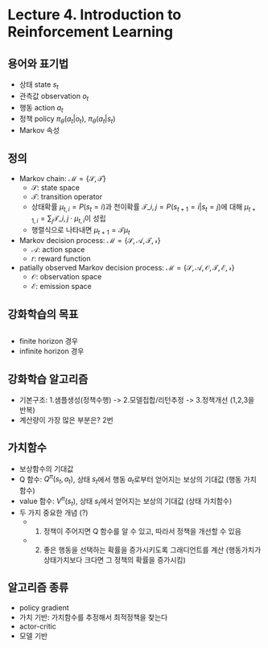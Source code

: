 # Lecture 4. Introduction to Reinforcement Learning

## 용어와 표기법
- 상태 state $s_t$
- 관측값 observation $o_t$
- 행동 action $a_t$
- 정책 policy $\pi_{\theta}(a_t|o_t)$, $\pi_{\theta}(a_t|s_t)$
- Markov 속성

## 정의
- Markov chain: $\mathcal{M=\lbrace S,T \rbrace}$
  - $\mathcal{S}$: state space
  - $\mathcal{T}$: transition operator
  - 상태확률 $\mu_{t,i}=P(s_t=i)$과 천이확률 $\mathcal{T}\_{i,j}=P(s_{t+1}=i|s_t=j)$에 대해 $\mu_{t+1,i}=\sum_j \mathcal{T}\_{i,j}\cdot \mu_{t,i}$이 성립
  - 행렬식으로 나타내면 $\mu_{t+1}=\mathcal{T}\mu_{t}$
- Markov decision process: $\mathcal{M=\lbrace S,A,T,r \rbrace}$
  - $\mathcal{A}$: action space
  - $r$: reward function
- patially observed Markov decision process: $\mathcal{M=\lbrace S,A,O,T,E,r \rbrace}$
  - $\mathcal{O}$: observation space
  - $\mathcal{E}$: emission space

## 강화학습의 목표

## 
- finite horizon 경우
- infinite horizon 경우

## 강화학습 알고리즘
- 기본구조: 1.샘플생성(정책수행) -> 2.모델접합/리턴추정 -> 3.정책개선 (1,2,3을 반복)
- 계산량이 가장 많은 부분은? 2번

## 가치함수
- 보상함수의 기대값
- Q 함수: $Q^\pi(s_t,a_t)$, 상태 $s_t$에서 행동 $a_t$로부터 얻어지는 보상의 기대값 (행동 가치함수)
- value 함수: $V^\pi(s_t)$, 상태 $s_t$에서 얻어지는 보상의 기대값 (상태 가치함수)
- 두 가지 중요한 개념 (?)
  - 1. 정책이 주어지면 Q 함수를 알 수 있고, 따라서 정책을 개선할 수 있음
  - 2. 좋은 행동을 선택하는 확률을 증가시키도록 그래디언트를 계산 (행동가치가 상태가치보다 크다면 그 정책의 확률을 증가시킴)

## 알고리즘 종류
- policy gradient
- 가치 기반: 가치함수를 추정해서 최적정책을 찾는다
- actor-critic
- 모델 기반

